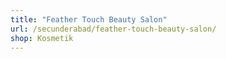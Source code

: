 ```yaml
---
title: "Feather Touch Beauty Salon"
url: /secunderabad/feather-touch-beauty-salon/
shop: Kosmetik
---
```

